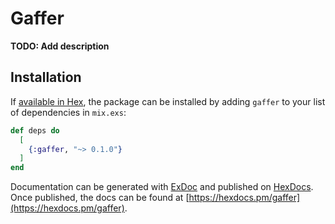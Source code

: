 # Gaffer

**TODO: Add description**

## Installation

If [available in Hex](https://hex.pm/docs/publish), the package can be installed
by adding `gaffer` to your list of dependencies in `mix.exs`:

```elixir
def deps do
  [
    {:gaffer, "~> 0.1.0"}
  ]
end
```

Documentation can be generated with [ExDoc](https://github.com/elixir-lang/ex_doc)
and published on [HexDocs](https://hexdocs.pm). Once published, the docs can
be found at [https://hexdocs.pm/gaffer](https://hexdocs.pm/gaffer).

